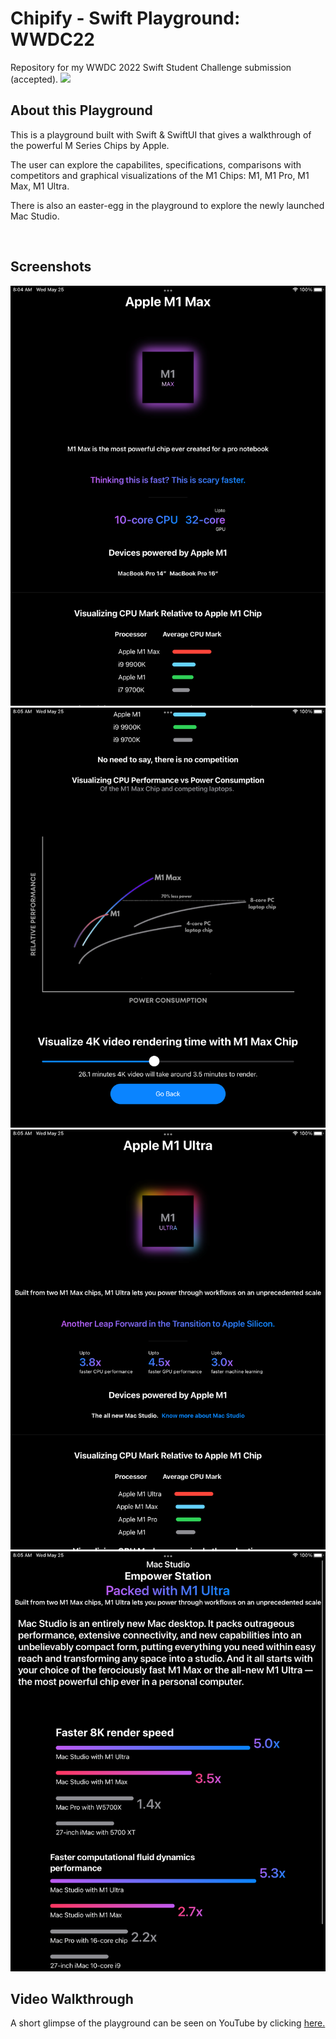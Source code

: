 # Chipify - Swift Playground: WWDC22
Repository for my WWDC 2022 Swift Student Challenge submission (accepted).
<img src="https://oghub.vercel.app/api/link?repo=ishaanbedi/Chipify-WWDC22" />
<br/>

## About this Playground
This is a playground built with Swift & SwiftUI that gives a walkthrough of the powerful M Series Chips by Apple.

The user can explore the capabilites, specifications, comparisons with competitors and graphical visualizations of the M1 Chips: M1, M1 Pro, M1 Max, M1 Ultra.

There is also an easter-egg in the playground to explore the newly launched Mac Studio.

<br/>

## Screenshots
 <img src="screenshots/screenshot1.png" alt="M1 Max Screenshot 1" />
 <img src="screenshots/screenshot2.png" alt="M1 Max Screenshot 2" />
 <img src="screenshots/screenshot3.png" alt="M1 Ultra Screenshot" />
 <img src="screenshots/screenshot4.png" alt="M1 Studio Screenshot" />

<br/>

 ## Video Walkthrough

 A short glimpse of the playground can be seen on YouTube by clicking [here.](https://www.youtube.com/shorts/bWf6gNBQSB8)
